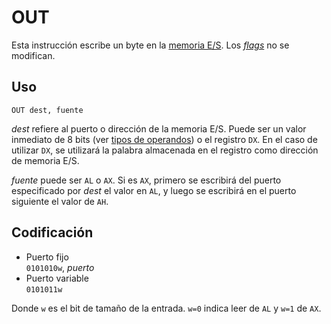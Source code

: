 # OUT

Esta instrucción escribe un byte en la [memoria E/S](../../io/modules/index). Los [_flags_](../cpu#flags) no se modifican.

## Uso

```vonsim
OUT dest, fuente
```

_dest_ refiere al puerto o dirección de la memoria E/S. Puede ser un valor inmediato de 8 bits (ver [tipos de operandos](../assembly#operandos)) o el registro `DX`. En el caso de utilizar `DX`, se utilizará la palabra almacenada en el registro como dirección de memoria E/S.

_fuente_ puede ser `AL` o `AX`. Si es `AX`, primero se escribirá del puerto especificado por _dest_ el valor en `AL`, y luego se escribirá en el puerto siguiente el valor de `AH`.

## Codificación

- Puerto fijo  
  `0101010w`, _puerto_
- Puerto variable  
  `0101011w`

Donde `w` es el bit de tamaño de la entrada. `w=0` indica leer de `AL` y `w=1` de `AX`.
